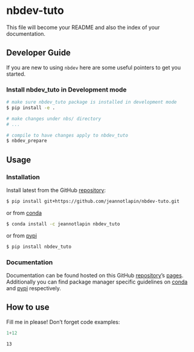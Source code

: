 # nbdev-tuto


<!-- WARNING: THIS FILE WAS AUTOGENERATED! DO NOT EDIT! -->

This file will become your README and also the index of your
documentation.

## Developer Guide

If you are new to using `nbdev` here are some useful pointers to get you
started.

### Install nbdev_tuto in Development mode

``` sh
# make sure nbdev_tuto package is installed in development mode
$ pip install -e .

# make changes under nbs/ directory
# ...

# compile to have changes apply to nbdev_tuto
$ nbdev_prepare
```

## Usage

### Installation

Install latest from the GitHub
[repository](https://github.com/jeannotlapin/nbdev-tuto):

``` sh
$ pip install git+https://github.com/jeannotlapin/nbdev-tuto.git
```

or from [conda](https://anaconda.org/jeannotlapin/nbdev-tuto)

``` sh
$ conda install -c jeannotlapin nbdev_tuto
```

or from [pypi](https://pypi.org/project/nbdev-tuto/)

``` sh
$ pip install nbdev_tuto
```

### Documentation

Documentation can be found hosted on this GitHub
[repository](https://github.com/jeannotlapin/nbdev-tuto)’s
[pages](https://jeannotlapin.github.io/nbdev-tuto/). Additionally you
can find package manager specific guidelines on
[conda](https://anaconda.org/jeannotlapin/nbdev-tuto) and
[pypi](https://pypi.org/project/nbdev-tuto/) respectively.

## How to use

Fill me in please! Don’t forget code examples:

``` python
1+12
```

    13
